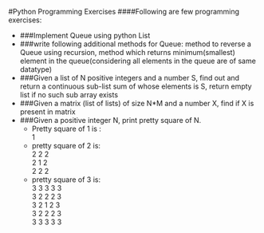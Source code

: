 #Python Programming Exercises
####Following are few programming exercises:
- ###Implement Queue using python List
- ###write following additional methods for Queue: method to reverse a Queue using recursion, method which returns minimum(smallest) element in the queue(considering all elements in the queue are of same datatype)
- ###Given a list of N positive integers and a number S, find out and return a continuous sub-list sum of whose elements is S, return empty list if no such sub array exists
- ###Given a matrix (list of lists) of size N*M and a number X, find if X is present in matrix
- ###Given a positive integer N, print pretty square of N.
    - Pretty square of 1 is : <br>
1<br>
    - pretty square of 2 is: <br>
2 2 2<br>
2 1 2<br>
2 2 2<br>
    - pretty square of 3 is: <br>
3 3 3 3 3<br>
3 2 2 2 3<br>
3 2 1 2 3<br>
3 2 2 2 3<br>
3 3 3 3 3<br>